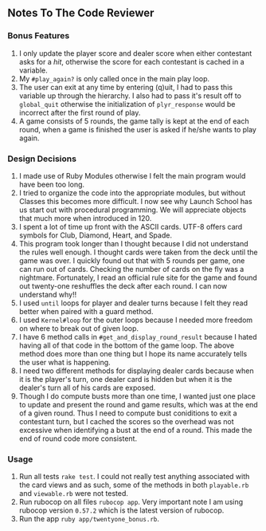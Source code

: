 ## Notes To The Code Reviewer

### Bonus Features
1. I only update the player score and dealer score when either contestant asks for a _hit_, otherwise
the score for each contestant is cached in a variable.
2. My `#play_again?` is only called once in the main play loop.
3. The user can exit at any time by entering (q)uit, I had to pass this variable up through
the hierarchy.  I also had to pass it's result off to `global_quit` otherwise the initialization
of `plyr_response` would be incorrect after the first round of play.
4. A game consists of 5 rounds, the game tally is kept at the end of each round, when a game is
finished the user is asked if he/she wants to play again.

### Design Decisions
1. I made use of Ruby Modules otherwise I felt the main program would have been too long.
2. I tried to organize the code into the appropriate modules, but without Classes this
becomes more difficult.  I now see why Launch School has us start out with procedural
programming.  We will appreciate objects that much more when introduced in 120.
3. I spent a lot of time up front with the ASCII cards.  UTF-8 offers card symbols
for Club, Diamond, Heart, and Spade.
4. This program took longer than I thought because I did not understand the rules well
enough. I thought cards were taken from the deck until the game was over.  I quickly
found out that with 5 rounds per game, one can run out of cards.  Checking the number
of cards on the fly was a nightmare.  Fortunately, I read an official rule site for the
game and found out twenty-one reshuffles the deck after each round.  I can now understand
why!!
5. I used `until` loops for player and dealer turns because I felt they read better when
paired with a guard method.
6. I used `Kernel#loop` for the outer loops because I needed more freedom on where to break
out of given loop.
7. I have 6 method calls in `#get_and_display_round_result` because I hated having all
of that code in the bottom of the game loop.  The above method does more than one thing
but I hope its name accurately tells the user what is happening.
8. I need two different methods for displaying dealer cards because when it is the player's
turn, one dealer card is hidden but when it is the dealer's turn all of his cards are exposed.
9. Though I do compute busts more than one time, I wanted just one place to update and present
the round and game results, which was at the end of a given round.  Thus I need to compute
bust coniditions to exit a contestant turn, but I cached the scores so the overhead was not
excessive when identifying a bust at the end of a round.  This made the end of round code more
consistent.

### Usage
1. Run all tests `rake test`.  I could not really test anything associated with the card
views and as such, some of the methods in both `playable.rb` and `viewable.rb` were not tested.
2. Run rubocop on all files `rubocop app`.  Very important note I am using rubocop
version `0.57.2` which is the latest version of rubocop.
3. Run the app `ruby app/twentyone_bonus.rb`.